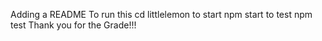 Adding a README
To run this
cd littlelemon
to start 
npm start 
to test 
npm test
Thank you for the Grade!!!
